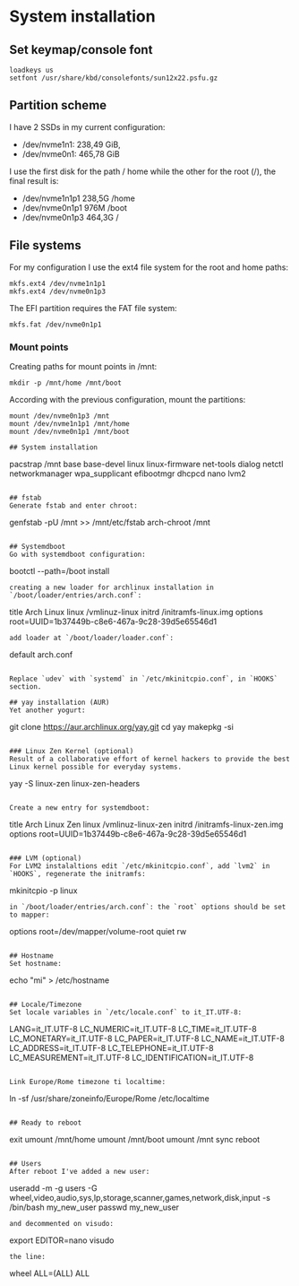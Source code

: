 # System installation

## Set keymap/console font
```
loadkeys us
setfont /usr/share/kbd/consolefonts/sun12x22.psfu.gz
```

## Partition scheme
I have 2 SSDs in my current configuration:
* /dev/nvme1n1: 238,49 GiB,
* /dev/nvme0n1: 465,78 GiB

I use the first disk for the path / home while the other for the root (/), the final result is:
* /dev/nvme1n1p1  238,5G /home
* /dev/nvme0n1p1  976M /boot
* /dev/nvme0n1p3  464,3G /

## File systems
For my configuration I use the ext4 file system for the root and home paths:
```
mkfs.ext4 /dev/nvme1n1p1
mkfs.ext4 /dev/nvme0n1p3
```
The EFI partition requires the FAT file system:
```
mkfs.fat /dev/nvme0n1p1
```

### Mount points
Creating paths for mount points in /mnt:
```
mkdir -p /mnt/home /mnt/boot
```
According with the previous configuration, mount the partitions:
```
mount /dev/nvme0n1p3 /mnt
mount /dev/nvme1n1p1 /mnt/home
mount /dev/nvme0n1p1 /mnt/boot

## System installation
```
pacstrap /mnt base base-devel linux linux-firmware net-tools dialog netctl networkmanager wpa_supplicant efibootmgr dhcpcd nano lvm2
```

## fstab
Generate fstab and enter chroot:
```
genfstab -pU /mnt >> /mnt/etc/fstab
arch-chroot /mnt
```

## Systemdboot
Go with systemdboot configuration:
```
bootctl --path=/boot install
```
creating a new loader for archlinux installation in `/boot/loader/entries/arch.conf`:
```
title Arch Linux
linux /vmlinuz-linux
initrd /initramfs-linux.img
options root=UUID=1b37449b-c8e6-467a-9c28-39d5e65546d1
```
add loader at `/boot/loader/loader.conf`:
```
default arch.conf
```

Replace `udev` with `systemd` in `/etc/mkinitcpio.conf`, in `HOOKS` section.

## yay installation (AUR)
Yet another yogurt:
```
git clone https://aur.archlinux.org/yay.git
cd yay
makepkg -si
```

### Linux Zen Kernel (optional)
Result of a collaborative effort of kernel hackers to provide the best Linux kernel possible for everyday systems. 
```
yay -S linux-zen linux-zen-headers
```

Create a new entry for systemdboot:
```
title Arch Linux Zen
linux /vmlinuz-linux-zen
initrd /initramfs-linux-zen.img
options root=UUID=1b37449b-c8e6-467a-9c28-39d5e65546d1
```

### LVM (optional)
For LVM2 instalaltions edit `/etc/mkinitcpio.conf`, add `lvm2` in `HOOKS`, regenerate the initramfs:
```
mkinitcpio -p linux
```
in `/boot/loader/entries/arch.conf`: the `root` options should be set to mapper:
```
options root=/dev/mapper/volume-root quiet rw
```

## Hostname
Set hostname:
```
echo "mi" > /etc/hostname
```

## Locale/Timezone
Set locale variables in `/etc/locale.conf` to it_IT.UTF-8:
```
LANG=it_IT.UTF-8
LC_NUMERIC=it_IT.UTF-8
LC_TIME=it_IT.UTF-8
LC_MONETARY=it_IT.UTF-8
LC_PAPER=it_IT.UTF-8
LC_NAME=it_IT.UTF-8
LC_ADDRESS=it_IT.UTF-8
LC_TELEPHONE=it_IT.UTF-8
LC_MEASUREMENT=it_IT.UTF-8
LC_IDENTIFICATION=it_IT.UTF-8
```

Link Europe/Rome timezone ti localtime:
```
ln -sf /usr/share/zoneinfo/Europe/Rome /etc/localtime
```

## Ready to reboot
```
exit
umount /mnt/home
umount /mnt/boot
umount /mnt
sync
reboot
```

## Users
After reboot I've added a new user:
```
useradd -m -g users -G wheel,video,audio,sys,lp,storage,scanner,games,network,disk,input -s /bin/bash my_new_user
passwd my_new_user
```
and decommented on visudo:
```
export EDITOR=nano
visudo
```
the line:
```
wheel ALL=(ALL) ALL
```
